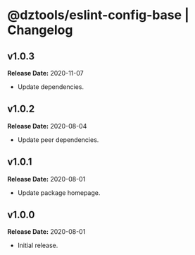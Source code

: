 # @dztools/eslint-config-base | Changelog

## v1.0.3

**Release Date:** 2020-11-07

* Update dependencies.

## v1.0.2

**Release Date:** 2020-08-04

* Update peer dependencies.

## v1.0.1

**Release Date:** 2020-08-01

* Update package homepage.

## v1.0.0

**Release Date:** 2020-08-01

* Initial release.
